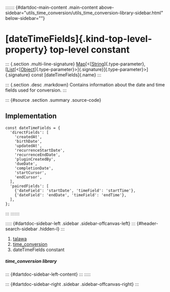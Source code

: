 ::::::: {#dartdoc-main-content .main-content above-sidebar="utils_time_conversion/utils_time_conversion-library-sidebar.html" below-sidebar=""}
<div>

# [dateTimeFields]{.kind-top-level-property} top-level constant

</div>

::: {.section .multi-line-signature}
[Map](https://api.flutter.dev/flutter/dart-core/Map-class.html)[\<[[String](https://api.flutter.dev/flutter/dart-core/String-class.html)]{.type-parameter},
[[List](https://api.flutter.dev/flutter/dart-core/List-class.html)[\<[[Object](https://api.flutter.dev/flutter/dart-core/Object-class.html)]{.type-parameter}\>]{.signature}]{.type-parameter}\>]{.signature}
const [dateTimeFields]{.name}
:::

::: {.section .desc .markdown}
Contains information about the date and time fields used for conversion.
:::

::: {#source .section .summary .source-code}
## Implementation

``` language-dart
const dateTimeFields = {
  'directFields': [
    'createdAt',
    'birthDate',
    'updatedAt',
    'recurrenceStartDate',
    'recurrenceEndDate',
    'pluginCreatedBy',
    'dueDate',
    'completionDate',
    'startCursor',
    'endCursor',
  ],
  'pairedFields': [
    {'dateField': 'startDate', 'timeField': 'startTime'},
    {'dateField': 'endDate', 'timeField': 'endTime'},
  ],
};
```
:::
:::::::

::::: {#dartdoc-sidebar-left .sidebar .sidebar-offcanvas-left}
::: {#header-search-sidebar .hidden-l}
:::

1.  [talawa](../index.html)
2.  [time_conversion](../utils_time_conversion/)
3.  dateTimeFields constant

##### time_conversion library

::: {#dartdoc-sidebar-left-content}
:::
:::::

::: {#dartdoc-sidebar-right .sidebar .sidebar-offcanvas-right}
:::
